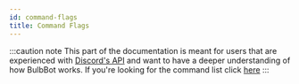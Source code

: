 ```yaml
---
id: command-flags
title: Command Flags
---
```


:::caution note
This part of the documentation is meant for users that are experienced with [Discord's API](https://discord.com/developers/docs/intro) and 
want to have a deeper understanding of how BulbBot works. If you're looking for the command list click [here](command-list)
:::